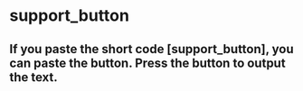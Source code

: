 # support_button

## If you paste the short code [support_button], you can paste the button. Press the button to output the text.
